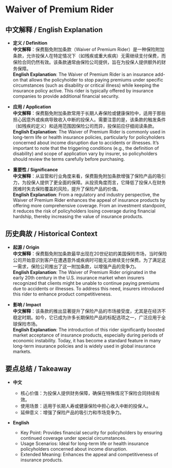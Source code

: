 # Waiver of Premium Rider

## 中文解释 / English Explanation

* **定义 / Definition**  
  **中文解释**：保费豁免附加条款（Waiver of Premium Rider）是一种保险附加条款，允许投保人在特定情况下（如残疾或重大疾病）无需继续支付保费，而保险合同仍然有效。该条款通常由保险公司提供，旨在为投保人提供额外的财务保障。  
  **English Explanation**: The Waiver of Premium Rider is an insurance add-on that allows the policyholder to stop paying premiums under specific circumstances (such as disability or critical illness) while keeping the insurance policy active. This rider is typically offered by insurance companies to provide additional financial security.

* **应用 / Application**  
  **中文解释**：保费豁免附加条款常用于长期人寿保险或健康保险中，适用于那些担心因意外或疾病导致收入中断的投保人。需要注意的是，该条款的触发条件（如残疾的定义）和适用范围因保险公司而异，投保前应仔细阅读条款。  
  **English Explanation**: The Waiver of Premium Rider is commonly used in long-term life or health insurance policies, particularly for policyholders concerned about income disruption due to accidents or illnesses. It’s important to note that the triggering conditions (e.g., the definition of disability) and scope of application vary by insurer, so policyholders should review the terms carefully before purchasing.

* **重要性 / Significance**  
  **中文解释**：从监管和行业角度来看，保费豁免附加条款增强了保险产品的吸引力，为投保人提供了更全面的保障。从投资角度而言，它降低了投保人在财务困难时失去保险覆盖的风险，提升了保险产品的价值。  
  **English Explanation**: From a regulatory and industry perspective, the Waiver of Premium Rider enhances the appeal of insurance products by offering more comprehensive coverage. From an investment standpoint, it reduces the risk of policyholders losing coverage during financial hardship, thereby increasing the value of insurance products.

## 历史典故 / Historical Context

* **起源 / Origin**  
  **中文解释**：保费豁免附加条款最早出现在20世纪初的美国保险市场，当时保险公司开始意识到客户在遭遇意外或疾病时可能无法继续支付保费。为了满足这一需求，保险公司推出了这一附加条款，以增强产品的竞争力。  
  **English Explanation**: The Waiver of Premium Rider originated in the early 20th century in the U.S. insurance market when insurers recognized that clients might be unable to continue paying premiums due to accidents or illnesses. To address this need, insurers introduced this rider to enhance product competitiveness.

* **影响 / Impact**  
  **中文解释**：该条款的推出显著提升了保险产品的市场接受度，尤其是在经济不稳定时期。如今，它已成为许多长期保险产品的标配选项之一，广泛应用于全球保险市场。  
  **English Explanation**: The introduction of this rider significantly boosted market acceptance of insurance products, especially during periods of economic instability. Today, it has become a standard feature in many long-term insurance policies and is widely used in global insurance markets.

## 要点总结 / Takeaway

* **中文**  
  - 核心价值：为投保人提供财务保障，确保在特殊情况下保险合同持续有效。  
  - 使用场景：适用于长期人寿或健康保险中担心收入中断的投保人。  
  - 延伸意义：增强了保险产品的吸引力和市场竞争力。

* **English**  
  - Key Point: Provides financial security for policyholders by ensuring continued coverage under special circumstances.  
   - Usage Scenarios: Ideal for long-term life or health insurance policyholders concerned about income disruption.  
   - Extended Meaning: Enhances the appeal and competitiveness of insurance products.